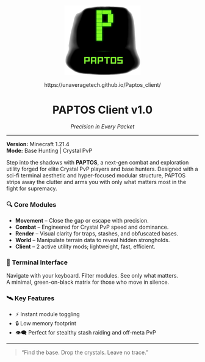 <p align="center">
  <img src="logo.png" alt="PAPTOS Logo" width="200"/>
</p>
<p align="center">
https://unaveragetech.github.io/Paptos_client/
</p>

<h1 align="center">PAPTOS Client v1.0</h1>
<p align="center"><em>Precision in Every Packet</em></p>

---

**Version:** Minecraft 1.21.4  
**Mode:** Base Hunting | Crystal PvP

Step into the shadows with **PAPTOS**, a next-gen combat and exploration utility forged for elite Crystal PvP players and base hunters. Designed with a sci-fi terminal aesthetic and hyper-focused modular structure, PAPTOS strips away the clutter and arms you with only what matters most in the fight for supremacy.

### 🔍 Core Modules

- **Movement** – Close the gap or escape with precision.  
- **Combat** – Engineered for Crystal PvP speed and dominance.  
- **Render** – Visual clarity for traps, stashes, and obfuscated bases.  
- **World** – Manipulate terrain data to reveal hidden strongholds.  
- **Client** – 2 active utility mods; lightweight, fast, efficient.

### 🧠 Terminal Interface

Navigate with your keyboard. Filter modules. See only what matters.  
A minimal, green-on-black matrix for those who move in silence.

### 🛰️ Key Features

- ⚡ Instant module toggling  
- 🔒 Low memory footprint  
- 👁️‍🗨️ Perfect for stealthy stash raiding and off-meta PvP  

---

> “Find the base. Drop the crystals. Leave no trace.”
